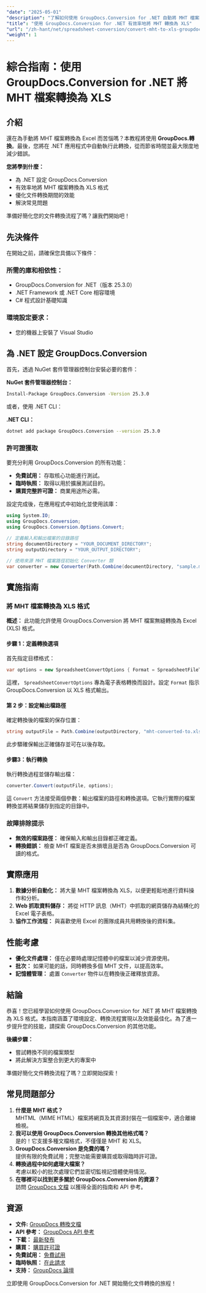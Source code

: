 ```yaml
---
"date": "2025-05-01"
"description": "了解如何使用 GroupDocs.Conversion for .NET 自動將 MHT 檔案轉換為 Excel 電子表格，從而簡化您的工作流程並節省時間。"
"title": "使用 GroupDocs.Conversion for .NET 有效率地將 MHT 轉換為 XLS"
"url": "/zh-hant/net/spreadsheet-conversion/convert-mht-to-xls-groupdocs-conversion-dotnet/"
"weight": 1
---
```


# 綜合指南：使用 GroupDocs.Conversion for .NET 將 MHT 檔案轉換為 XLS

## 介紹

還在為手動將 MHT 檔案轉換為 Excel 而苦惱嗎？本教程將使用 **GroupDocs.轉換**。最後，您將在 .NET 應用程式中自動執行此轉換，從而節省時間並最大限度地減少錯誤。

**您將學到什麼：**
- 為 .NET 設定 GroupDocs.Conversion
- 有效率地將 MHT 檔案轉換為 XLS 格式
- 優化文件轉換期間的效能
- 解決常見問題

準備好簡化您的文件轉換流程了嗎？讓我們開始吧！

## 先決條件

在開始之前，請確保您具備以下條件：

### 所需的庫和相依性：
- GroupDocs.Conversion for .NET（版本 25.3.0）
- .NET Framework 或 .NET Core 相容環境
- C# 程式設計基礎知識

### 環境設定要求：
- 您的機器上安裝了 Visual Studio

## 為 .NET 設定 GroupDocs.Conversion

首先，透過 NuGet 套件管理器控制台安裝必要的套件：

**NuGet 套件管理器控制台：**
```bash
Install-Package GroupDocs.Conversion -Version 25.3.0
```

或者，使用 .NET CLI：

**.NET CLI：**
```bash
dotnet add package GroupDocs.Conversion --version 25.3.0
```

### 許可證獲取

要充分利用 GroupDocs.Conversion 的所有功能：
- **免費試用：** 存取核心功能進行測試。
- **臨時執照：** 取得以用於擴展測試目的。
- **購買完整許可證：** 商業用途所必需。

設定完成後，在應用程式中初始化並使用該庫：

```csharp
using System.IO;
using GroupDocs.Conversion;
using GroupDocs.Conversion.Options.Convert;

// 定義輸入和輸出檔案的目錄路徑
string documentDirectory = "YOUR_DOCUMENT_DIRECTORY";
string outputDirectory = "YOUR_OUTPUT_DIRECTORY";

// 使用來源 MHT 檔案路徑初始化 Converter 類
var converter = new Converter(Path.Combine(documentDirectory, "sample.mht"));
```

## 實施指南

### 將 MHT 檔案轉換為 XLS 格式

**概述：**
此功能允許使用 GroupDocs.Conversion 將 MHT 檔案無縫轉換為 Excel (XLS) 格式。

#### 步驟 1：定義轉換選項
首先指定目標格式：

```csharp
var options = new SpreadsheetConvertOptions { Format = SpreadsheetFileType.Xls };
```

這裡， `SpreadsheetConvertOptions` 專為電子表格轉換而設計。設定 `Format` 指示 GroupDocs.Conversion 以 XLS 格式輸出。

#### 第 2 步：設定輸出檔路徑
確定轉換後的檔案的保存位置：

```csharp
string outputFile = Path.Combine(outputDirectory, "mht-converted-to.xls");
```

此步驟確保輸出正確儲存並可在以後存取。

#### 步驟3：執行轉換
執行轉換過程並儲存輸出檔：

```csharp
converter.Convert(outputFile, options);
```
這 `Convert` 方法接受兩個參數：輸出檔案的路徑和轉換選項。它執行實際的檔案轉換並將結果儲存到指定的目錄中。

### 故障排除提示
- **無效的檔案路徑：** 確保輸入和輸出目錄都正確定義。
- **轉換錯誤：** 檢查 MHT 檔案是否未損壞且是否為 GroupDocs.Conversion 可讀的格式。

## 實際應用
1. **數據分析自動化：** 將大量 MHT 檔案轉換為 XLS，以便更輕鬆地進行資料操作和分析。
2. **Web 抓取資料儲存：** 將從 HTTP 訊息（MHT）中抓取的網頁儲存為結構化的 Excel 電子表格。
3. **協作工作流程：** 與喜歡使用 Excel 的團隊成員共用轉換後的資料集。

## 性能考慮
- **優化文件處理：** 僅在必要時處理記憶體中的檔案以減少資源使用。
- **批次：** 如果可能的話，同時轉換多個 MHT 文件，以提高效率。
- **記憶體管理：** 處置 `Converter` 物件以在轉換後正確釋放資源。

## 結論

恭喜！您已經學習如何使用 GroupDocs.Conversion for .NET 將 MHT 檔案轉換為 XLS 格式。本指南涵蓋了環境設定、轉換流程實現以及效能最佳化。為了進一步提升您的技能，請探索 GroupDocs.Conversion 的其他功能。

**後續步驟：**
- 嘗試轉換不同的檔案類型
- 將此解決方案整合到更大的專案中

準備好簡化文件轉換流程了嗎？立即開始探索！

## 常見問題部分

1. **什麼是 MHT 格式？**  
   MHTML（MIME HTML）檔案將網頁及其資源封裝在一個檔案中，適合離線檢視。
2. **我可以使用 GroupDocs.Conversion 轉換其他格式嗎？**  
   是的！它支援多種文檔格式，不僅僅是 MHT 和 XLS。
3. **GroupDocs.Conversion 是免費的嗎？**  
   提供有限的免費試用；完整功能需要購買或取得臨時許可證。
4. **轉換過程中如何處理大檔案？**  
   考慮以較小的批次處理它們並密切監視記憶體使用情況。
5. **在哪裡可以找到更多關於 GroupDocs.Conversion 的資源？**  
   訪問 [GroupDocs 文檔](https://docs.groupdocs.com/conversion/net/) 以獲得全面的指南和 API 參考。

## 資源
- **文件:** [GroupDocs 轉換文檔](https://docs.groupdocs.com/conversion/net/)
- **API 參考：** [GroupDocs API 參考](https://reference.groupdocs.com/conversion/net/)
- **下載：** [最新發布](https://releases.groupdocs.com/conversion/net/)
- **購買：** [購買許可證](https://purchase.groupdocs.com/buy)
- **免費試用：** [免費試用](https://releases.groupdocs.com/conversion/net/)
- **臨時執照：** [在此請求](https://purchase.groupdocs.com/temporary-license/)
- **支持：** [GroupDocs 論壇](https://forum.groupdocs.com/c/conversion/10)

立即使用 GroupDocs.Conversion for .NET 開始簡化文件轉換的旅程！